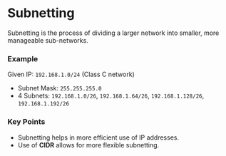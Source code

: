 # Subnetting

Subnetting is the process of dividing a larger network into smaller, more manageable sub-networks.

### Example
Given IP: `192.168.1.0/24` (Class C network)
- Subnet Mask: `255.255.255.0`
- 4 Subnets: `192.168.1.0/26`, `192.168.1.64/26`, `192.168.1.128/26`, `192.168.1.192/26`

### Key Points
- Subnetting helps in more efficient use of IP addresses.
- Use of **CIDR** allows for more flexible subnetting.
